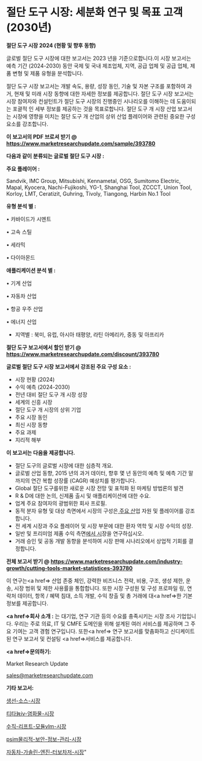 # 절단 도구 시장: 세분화 연구 및 목표 고객(2030년)

<strong>절단 도구 시장 2024 (현황 및 향후 동향)</strong>

글로벌 절단 도구 시장에 대한 보고서는 2023 년을 기준으로합니다.이 시장 보고서는 예측 기간 (2024-2030) 동안 국제 및 국내 제조업체, 지역, 공급 업체 및 공급 업체, 제품 변형 및 제품 유형을 분석합니다.

절단 도구 시장 보고서는 개발 속도, 용량, 성장 동인, 기술 및 자본 구조를 포함하여 과거, 현재 및 미래 시장 동향에 대한 자세한 정보를 제공합니다. 절단 도구 시장 보고서는 시장 참여자와 컨설턴트가 절단 도구 시장의 진행중인 시나리오를 이해하는 데 도움이되는 포괄적 인 세부 정보를 제공하는 것을 목표로합니다. 절단 도구 개 시장 산업 보고서는 시장에 영향을 미치는 절단 도구 개 산업의 상위 산업 플레이어와 관련된 중요한 구성 요소를 강조합니다.



<strong>이 보고서의 PDF 브로셔 받기 @ <a href=https://www.marketresearchupdate.com/sample/393780>https://www.marketresearchupdate.com/sample/393780</a></strong>



<strong>다음과 같이 분류되는 글로벌 절단 도구 시장 :</strong>



<strong>주요 플레이어 :</strong>

Sandvik, IMC Group, Mitsubishi, Kennametal, OSG, Sumitomo Electric, Mapal, Kyocera, Nachi-Fujikoshi, YG-1, Shanghai Tool, ZCCCT, Union Tool, Korloy, LMT, Ceratizit, Guhring, Tivoly, Tiangong, Harbin No.1 Tool



<strong>유형 분석 별 :</strong>

• 카바이드가 시멘트

• 고속 스틸

• 세라믹

• 다이아몬드



<strong>애플리케이션 분석 별 :</strong>

• 기계 산업

• 자동차 산업

• 항공 우주 산업

• 에너지 산업

<ul>
  <li>지역별 : 북미, 유럽, 아시아 태평양, 라틴 아메리카, 중동 및 아프리카</li>
</ul>


<strong>절단 도구 보고서에서 할인 받기 @ <a href=https://www.marketresearchupdate.com/discount/393780>https://www.marketresearchupdate.com/discount/393780</a></strong>



<strong>글로벌 절단 도구 시장 보고서에서 강조된 주요 구성 요소 :</strong>
<ul>
  <li>시장 현황 (2024)</li>
  <li>수익 예측 (2024-2030)</li>
  <li>전년 대비 절단 도구 개 시장 성장</li>
  <li>세계의 신흥 시장</li>
  <li>절단 도구 개 시장의 상위 기업</li>
  <li>주요 시장 동인</li>
  <li>최신 시장 동향</li>
  <li>주요 과제</li>
  <li>지리적 해부</li>
</ul>


<strong>이 보고서는 다음을 제공합니다.</strong>
<ul>
  <li>절단 도구의 글로벌 시장에 대한 심층적 개요.</li>
  <li>글로벌 산업 동향, 2015 년의 과거 데이터, 향후 몇 년 동안의 예측 및 예측 기간 말까지의 연간 복합 성장률 (CAGR) 예상치를 평가합니다.</li>
  <li>Global 절단 도구를위한 새로운 시장 전망 및 표적화 된 마케팅 방법론의 발견</li>
  <li>R &amp; D에 대한 논의, 신제품 출시 및 애플리케이션에 대한 수요.</li>
  <li>업계 주요 참여자의 광범위한 회사 프로필.</li>
  <li>동적 분자 유형 및 대상 측면에서 시장의 구성은<a href=> 주요 산</a>업 자원 및 플레이어를 강조합니다.</li>
  <li>전 세계 시장과 주요 플레이어 및 시장 부문에 대한 환자 역학 및 시장 수익의 성장.</li>
  <li>일반 및 프리미엄 제품 수익 측면<a href=>에서 시</a>장을 연구하십시오.</li>
  <li>거래 승인 및 공동 개발 동향을 분석하여 시장 판매 시나리오에서 상업적 기회를 결정합니다.</li>
</ul>



<strong>전체 보고서 받기 @ <a href=https://www.marketresearchupdate.com/industry-growth/cutting-tools-market-statistices-393780>https://www.marketresearchupdate.com/industry-growth/cutting-tools-market-statistices-393780</a></strong>

이 연구는<a href=> 산업 존중</a> 체인, 강력한 비즈니스 전략, 비용, 구조, 생성 제한, 운송, 시장 범위 및 제한 사용률을 통합합니다. 또한 시장 구성원 및 구성 프로파일 링, 연락처 데이터, 항목 / 혜택 침대, 소득 개발, 수익 창출 및 총 거래에 대<a href=>한 기본 </a>정보를 제공합니다.



<strong><a href=>회사 소</a>개 :</strong>
는 대기업, 연구 기관 등의 수요를 충족시키는 시장 조사 기업입니다. 우리는 주로 의료, IT 및 CMFE 도메인을 위해 설계된 여러 서비스를 제공하며 그 주요 기여는 고객 경험 연구입니다. 또한<a href=> 연구 보</a>고서를 맞춤화하고 신디케이트 된 연구 보고서 및 컨설팅 <a href=>서비스</a>를 제공합니다.



<strong><a href=>문의하기:</a></strong>

Market Research Update

sales@marketresearchupdate.com



<strong>기타 보고서:</strong>

<a href=https://www.linkedin.com/pulse/생선-소스-시장-현재-및-미래-성장-2029-consumer-connection-chronicles-24-/>생선-소스-시장</a>

<a href=https://www.linkedin.com/pulse/티타늄iv-염화물-시장-세분화-연구-및-목표-고객2029년-data-dive-diaries-24-analysis-c94mf/>티타늄iv-염화물-시장</a>

<a href=https://www.linkedin.com/pulse/수직-리프트-모듈vlm-시장-진입-전략-및-위험-평가2029년-market-matrix-musings-analysis-zkbpf/>수직-리프트-모듈vlm-시장</a>

<a href=https://www.linkedin.com/pulse/psim물리적-보안-정보-관리-시장-현재-및-미래-성장-2030-market-matrix-musings-analysis-vwrsf/>psim물리적-보안-정보-관리-시장</a>

<a href=https://www.linkedin.com/pulse/자동차-가솔린-엔진-터보차저-시장-세분화-연구-및-목표-고객2030년-t4b6f/>자동차-가솔린-엔진-터보차저-시장</a>"
